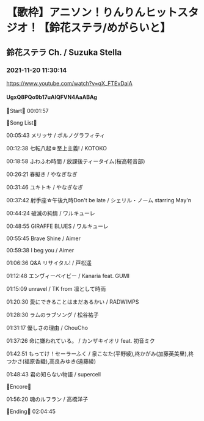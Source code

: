 # 【歌枠】アニソン！りんりんヒットスタジオ！【鈴花ステラ/めがらいと】
## 鈴花ステラ Ch. / Suzuka Stella
### 2021-11-20 11:30:14
https://www.youtube.com/watch?v=qX_FTEvDaiA
#### UgxQ8PQo9b17uAIQFVN4AaABAg
🔔Start🔔 00:01:57



🔔Song List🔔

00:05:43 メリッサ / ポルノグラフィティ

00:12:38 七転八起☆至上主義! / KOTOKO

00:18:58 ふわふわ時間 / 放課後ティータイム(桜高軽音部)

00:26:21 春擬き / やなぎなぎ

00:31:46 ユキトキ / やなぎなぎ

00:37:42 射手座☆午後九時Don't be late / シェリル・ノーム starring May'n

00:44:24 破滅の純情 / ワルキューレ

00:48:55 GIRAFFE BLUES / ワルキューレ

00:55:45 Brave Shine / Aimer

00:59:38 I beg you / Aimer

01:06:36 Q&A リサイタル! / 戸松遥

01:12:48 エンヴィーベイビー / Kanaria feat. GUMI

01:15:09 unravel / TK from 凛として時雨

01:20:30 愛にできることはまだあるかい / RADWIMPS

01:28:30 ラムのラブソング / 松谷祐子

01:31:17 優しさの理由 / ChouCho

01:37:26 命に嫌われている。 / カンザキイオリ feat. 初音ミク

01:42:51 もってけ！セーラーふく / 泉こなた(平野綾),柊かがみ(加藤英美里),柊つかさ(福原香織),高良みゆき(遠藤綾)

01:48:43 君の知らない物語 / supercell



🔔Encore🔔

01:56:20 魂のルフラン / 高橋洋子



🔔Ending🔔 02:04:45

